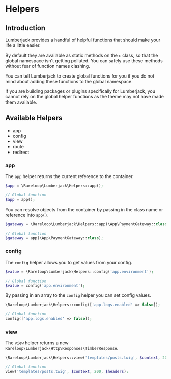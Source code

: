 # Helpers

## Introduction

Lumberjack provides a handful of helpful functions that should make your life a little easier.

By default they are available as static methods on the `c` class, so that the global namespace isn't getting polluted. You can safely use these methods without fear of function names clashing.

You can tell Lumberjack to create global functions for you if you do not mind about adding these functions to the global namespace.

If you are building packages or plugins specifically for Lumberjack, you cannot rely on the global helper functions as the theme may not have made them available.

## Available Helpers

- app
- config
- view
- route
- redirect

### app

The `app` helper returns the current reference to the container.

```php
$app = \Rareloop\Lumberjack\Helpers::app();

// Global function
$app = app();
```

You can resolve objects from the container by passing in the class name or reference into `app()`.

```php
$gateway = \Rareloop\Lumberjack\Helpers::app(\App\PaymentGateway::class);

// Global function
$gateway = app(\App\PaymentGateway::class);
```

### config

The `config` helper allows you to get values from your config.

```php
$value = \Rareloop\Lumberjack\Helpers::config('app.environment');

// Global function
$value = config('app.environment');
```

By passing in an array to the `config` helper you can set config values.

```php
\Rareloop\Lumberjack\Helpers::config(['app.logs.enabled' => false]);

// Global function
config(['app.logs.enabled' => false]);
```

### view

The `view` helper returns a new `Rareloop\Lumberjack\Http\Responses\TimberResponse`.

```php
\Rareloop\Lumberjack\Helpers::view('templates/posts.twig', $context, 200, $headers);

// Global function
view('templates/posts.twig', $context, 200, $headers);
```